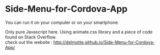 # Side-Menu-for-Cordova-App

You can run it on your computer or on your smartphone.

Only pure Javascript here.
Using animate.css library and a piece of code found on Stack Overflow.
<br>
check out the website : <a href="http://delmotte.github.io/Side-Menu-for-Cordova-App/">http://delmotte.github.io/Side-Menu-for-Cordova-App/</a>